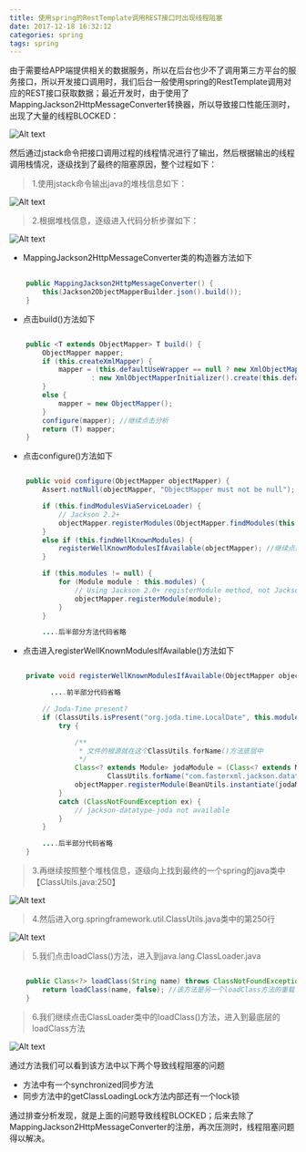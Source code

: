 ```yaml
---
title: 使用spring的RestTemplate调用REST接口时出现线程阻塞
date: 2017-12-18 16:32:12
categories: spring
tags: spring
---
```


由于需要给APP端提供相关的数据服务，所以在后台也少不了调用第三方平台的服务接口，所以开发接口调用时，我们后台一般使用spring的RestTemplate调用对应的REST接口获取数据；最近开发时，由于使用了MappingJackson2HttpMessageConverter转换器，所以导致接口性能压测时，出现了大量的线程BLOCKED：

![Alt text](http://soujava.com/images/threadBlcked.png)


然后通过jstack命令把接口调用过程的线程情况进行了输出，然后根据输出的线程调用栈情况，逐级找到了最终的阻塞原因，整个过程如下：

>1.使用jstack命令输出java的堆栈信息如下：

![Alt text](http://soujava.com/images/dump.png)



>2.根据堆栈信息，逐级进入代码分析步骤如下：

![Alt text](http://soujava.com/images/threaddump.png)



- MappingJackson2HttpMessageConverter类的构造器方法如下

```java
	
	public MappingJackson2HttpMessageConverter() {
		this(Jackson2ObjectMapperBuilder.json().build());
	}

```

- 点击build()方法如下

```java

	public <T extends ObjectMapper> T build() {
		ObjectMapper mapper;
		if (this.createXmlMapper) {
			mapper = (this.defaultUseWrapper == null ? new XmlObjectMapperInitializer().create()
					: new XmlObjectMapperInitializer().create(this.defaultUseWrapper));
		}
		else {
			mapper = new ObjectMapper();
		}
		configure(mapper); //继续点击分析
		return (T) mapper;
	}


```

- 点击configure()方法如下

```java

	public void configure(ObjectMapper objectMapper) {
		Assert.notNull(objectMapper, "ObjectMapper must not be null");

		if (this.findModulesViaServiceLoader) {
			// Jackson 2.2+
			objectMapper.registerModules(ObjectMapper.findModules(this.moduleClassLoader));
		}
		else if (this.findWellKnownModules) {
			registerWellKnownModulesIfAvailable(objectMapper); //继续点击深入分析
		}

		if (this.modules != null) {
			for (Module module : this.modules) {
				// Using Jackson 2.0+ registerModule method, not Jackson 2.2+ registerModules
				objectMapper.registerModule(module);
			}
		}

		....后半部分方法代码省略

```

- 点击进入registerWellKnownModulesIfAvailable()方法如下

```java

	private void registerWellKnownModulesIfAvailable(ObjectMapper objectMapper) {

		  ....前半部分代码省略

		// Joda-Time present?
		if (ClassUtils.isPresent("org.joda.time.LocalDate", this.moduleClassLoader)) {
			try {

				/**
				 * 文件的根源就在这个ClassUtils.forName()方法底层中
				 */
				Class<? extends Module> jodaModule = (Class<? extends Module>)
						ClassUtils.forName("com.fasterxml.jackson.datatype.joda.JodaModule", this.moduleClassLoader);
				objectMapper.registerModule(BeanUtils.instantiate(jodaModule));
			}
			catch (ClassNotFoundException ex) {
				// jackson-datatype-joda not available
			}
		}

		....后半部分代码省略
	}

```


>3.再继续按照整个堆栈信息，逐级向上找到最终的一个spring的java类中【ClassUtils.java:250】

![Alt text](http://soujava.com/images/dumpfenxi.png)

>4.然后进入org.springframework.util.ClassUtils.java类中的第250行

![Alt text](http://soujava.com/images/loadclass.png)

>5.我们点击loadClass()方法，进入到java.lang.ClassLoader.java

```java

	public Class<?> loadClass(String name) throws ClassNotFoundException {
        return loadClass(name, false); //该方法是另一个loadClass方法的重载
    }

```

>6.我们继续点击ClassLoader类中的loadClass()方法，进入到最底层的loadClass方法

![Alt text](http://soujava.com/images/loadclasslock.png)

通过方法我们可以看到该方法中以下两个导致线程阻塞的问题

- 方法中有一个synchronized同步方法
- 同步方法中的getClassLoadingLock方法内部还有一个lock锁

通过排查分析发现，就是上面的问题导致线程BLOCKED；后来去除了MappingJackson2HttpMessageConverter的注册，再次压测时，线程阻塞问题得以解决。


